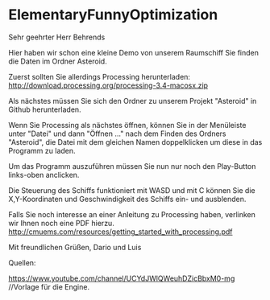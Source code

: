 # ElementaryFunnyOptimization
Sehr geehrter Herr Behrends

Hier haben wir schon eine kleine Demo von unserem Raumschiff
Sie finden die Daten im Ordner Asteroid.

Zuerst sollten Sie allerdings Processing herunterladen:
http://download.processing.org/processing-3.4-macosx.zip

Als nächstes müssen Sie sich den Ordner zu unserem Projekt "Asteroid" in Github herunterladen.

Wenn Sie Processing als nächstes öffnen, können Sie in der Menüleiste unter "Datei"
und dann "Öffnen ..." nach dem Finden des Ordners "Asteroid", die Datei mit dem gleichen
Namen doppelklicken um diese in das Programm zu laden.

Um das Programm auszuführen müssen Sie nun nur noch den Play-Button links-oben anclicken.

Die Steuerung des Schiffs funktioniert mit WASD und
mit C können Sie die X,Y-Koordinaten und Geschwindigkeit des Schiffs ein- und ausblenden.

Falls Sie noch interesse an einer Anleitung zu Processing haben, verlinken wir Ihnen noch eine
PDF hierzu.
http://cmuems.com/resources/getting_started_with_processing.pdf

Mit freundlichen Grüßen,
Dario und Luis



Quellen:

https://www.youtube.com/channel/UCYdJWlQWeuhDZicBbxM0-mg //Vorlage für die Engine.
